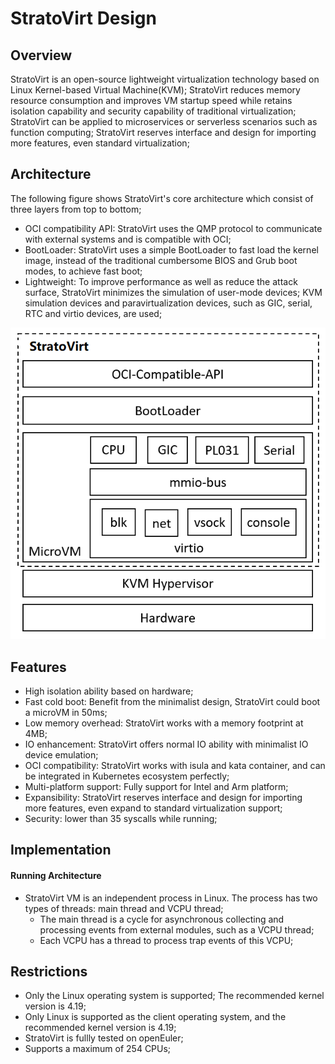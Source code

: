 # StratoVirt Design

## Overview

StratoVirt is an open-source lightweight virtualization technology based on 
Linux Kernel-based Virtual Machine(KVM);
StratoVirt reduces memory resource consumption and improves VM startup speed 
while retains isolation capability and security capability of traditional 
virtualization; 
StratoVirt can be applied to microservices or serverless scenarios such as 
function computing;
StratoVirt reserves interface and design for importing more features, even 
standard virtualization;

## Architecture

The following figure shows StratoVirt's core architecture which consist of three layers from top to bottom;

- OCI compatibility API: StratoVirt uses the QMP protocol to communicate with external systems and is compatible with OCI;
- BootLoader: StratoVirt uses a simple BootLoader to fast load the kernel image, instead of the traditional cumbersome BIOS and Grub boot modes, to achieve fast boot;
- Lightweight: To improve performance as well as reduce the attack surface, StratoVirt minimizes the simulation of user-mode devices; KVM simulation devices and paravirtualization devices, such as GIC, serial, RTC and virtio devices, are used;

![image](images/StratoVirt-arch.png)

## Features

- High isolation ability based on hardware;
- Fast cold boot: Benefit from the minimalist design, StratoVirt could boot a microVM in 50ms;
- Low memory overhead: StratoVirt works with a memory footprint at 4MB;
- IO enhancement: StratoVirt offers normal IO ability with minimalist IO device emulation;
- OCI compatibility: StratoVirt works with isula and kata container, and can be integrated in Kubernetes ecosystem perfectly;
- Multi-platform support: Fully support for Intel and Arm platform;
- Expansibility: StratoVirt reserves interface and design for importing more features, even expand to standard virtualization support;
- Security: lower than 35 syscalls while running;

## Implementation

#### Running Architecture

- StratoVirt VM is an independent process in Linux. The process has two types of threads: main thread and VCPU thread;
    - The main thread is a cycle for asynchronous collecting and processing events from external modules, such as a VCPU thread;
    - Each VCPU has a thread to process trap events of this VCPU;

## Restrictions

- Only the Linux operating system is supported; The recommended kernel version is 4.19;
- Only Linux is supported as the client operating system, and the recommended kernel version is 4.19;
- StratoVirt is fullly tested on openEuler;
- Supports a maximum of 254 CPUs;

